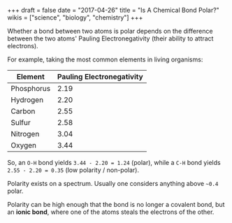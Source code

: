 +++
draft = false
date = "2017-04-26"
title = "Is A Chemical Bond Polar?"
wikis = ["science", "biology", "chemistry"]
+++

Whether a bond between two atoms is polar depends on the difference between
the two atoms' Pauling Electronegativity (their ability to attract electrons).

For example, taking the most common elements in living organisms:

| Element | Pauling Electronegativity |
|---------|---------------------------|
| Phosphorus | 2.19 |
| Hydrogen | 2.20 |
| Carbon | 2.55 |
| Sulfur | 2.58 |
| Nitrogen | 3.04 |
| Oxygen | 3.44 |

So, an `O-H` bond yields `3.44 - 2.20 = 1.24` (polar), while a `C-H` bond
yields `2.55 - 2.20 = 0.35` (low polarity / non-polar).

Polarity exists on a spectrum. Usually one considers anything above `~0.4` polar.

Polarity can be high enough that the bond is no longer a covalent bond,
but an **ionic bond**, where one of the atoms steals the electrons of the other.
